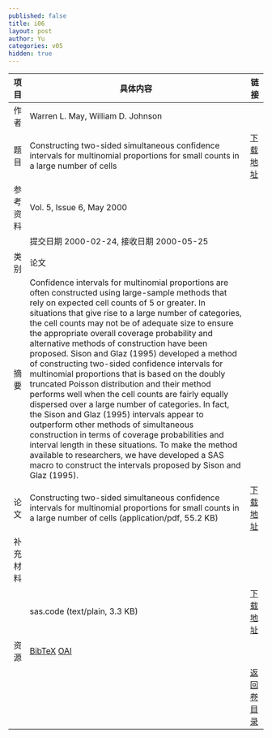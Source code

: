 ```yaml
---
published: false
title: i06
layout: post
author: Yu
categories: v05
hidden: true
---
```


| 项目 | 具体内容 | 链接 |
|---:|---|---|
| 作者 | Warren L. May, William D. Johnson| |
| 题目 |Constructing two-sided simultaneous confidence intervals for multinomial proportions for small counts in a large number of cells | [下载地址](http://www.jstatsoft.org/v05/i06/paper) |
| 参考资料 |Vol. 5, Issue 6, May 2000 | |
| | 提交日期 2000-02-24, 接收日期 2000-05-25| | 
| 类别 | 论文| |
| 摘要 | Confidence intervals for multinomial proportions are often constructed using large-sample methods that rely on expected cell counts of 5 or greater.  In situations that give rise to a large number of categories, the cell counts may not be of adequate size to ensure the appropriate overall coverage probability and alternative methods of construction have been proposed.  Sison and Glaz (1995) developed a method of constructing two-sided confidence intervals for multinomial proportions that is based on the doubly truncated Poisson distribution and their method performs well when the cell counts are fairly equally dispersed over a large number of categories.  In fact, the Sison and Glaz (1995) intervals appear to outperform other methods of simultaneous construction in terms of coverage probabilities and interval length in these situations.  To make the method available to researchers, we have developed a SAS macro to construct the intervals proposed by Sison and Glaz (1995).| |
| 论文 | Constructing two-sided simultaneous confidence intervals for multinomial proportions for small counts in a large number of cells  (application/pdf, 55.2 KB)| [下载地址](http://www.jstatsoft.org/v05/i06/paper) |
| 补充材料 | | |
| |sas.code  (text/plain, 3.3 KB)|  [下载地址](http://www.jstatsoft.org/v05/i06/supp/1) |
| 资源 | [BibTeX](http://www.jstatsoft.org/v05/i06/bibtex) [OAI](http://www.jstatsoft.org/oai?verb=GetRecord&identifier=oai.jstatsoft/v05/i06&prefix=oai_dc)| |
| |  | [返回卷目录]({{site.baseurl}}/volume/v05.html) |